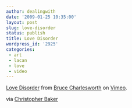 ```yaml
---
author: dealingwith
date: '2009-01-25 10:35:00'
layout: post
slug: love-disorder
status: publish
title: Love Disorder
wordpress_id: '2925'
categories:
 - art
 - lacan
 - love
 - video
---
```



[Love Disorder][1] from [Bruce Charlesworth][2] on [Vimeo][3].

via [Christopher Baker][4]

   [1]: http://vimeo.com/2421756

   [2]: http://vimeo.com/user667907

   [3]: http://vimeo.com

   [4]: http://christopherbaker.net/2009/01/20/love-disorder-in-superlight-show-at-cleveland-moca/

